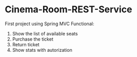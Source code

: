 # Cinema-Room-REST-Service
First project using Spring MVC
Functional:
1. Show the list of available seats
2. Purchase the ticket
3. Return ticket
4. Show stats with autorization
